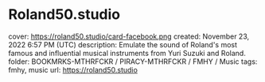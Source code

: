 # Roland50.studio

cover: https://roland50.studio/card-facebook.png
created: November 23, 2022 6:57 PM (UTC)
description: Emulate the sound of Roland's most famous and influential musical instruments from Yuri Suzuki and Roland.
folder: BOOKMRKS-MTHRFCKR / PIRACY-MTHRFCKR / FMHY / Music
tags: fmhy, music
url: https://roland50.studio